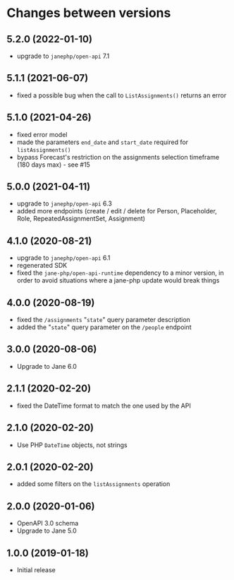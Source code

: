 # Changes between versions

## 5.2.0 (2022-01-10)

 * upgrade to `janephp/open-api` 7.1

## 5.1.1 (2021-06-07)

 * fixed a possible bug when the call to `ListAssignments()` returns an error

## 5.1.0 (2021-04-26)

 * fixed error model
 * made the parameters `end_date` and `start_date` required for `listAssignments()`
 * bypass Forecast's restriction on the assignments selection timeframe (180 days max) - see #15

## 5.0.0 (2021-04-11)

 * upgrade to `janephp/open-api` 6.3
 * added more endpoints (create / edit / delete for Person, Placeholder, Role, RepeatedAssignmentSet, Assignment)

## 4.1.0 (2020-08-21)

 * upgrade to `janephp/open-api` 6.1
 * regenerated SDK
 * fixed the `jane-php/open-api-runtime` dependency to a minor version, in order to avoid situations where a jane-php update would break things

## 4.0.0 (2020-08-19)

 * fixed the `/assignments` "`state`" query parameter description
 * added the "`state`" query parameter on the `/people` endpoint

## 3.0.0 (2020-08-06)

* Upgrade to Jane 6.0

## 2.1.1 (2020-02-20)

* fixed the DateTime format to match the one used by the API

## 2.1.0 (2020-02-20)

* Use PHP `DateTime` objects, not strings

## 2.0.1 (2020-02-20)

* added some filters on the `listAssignments` operation

## 2.0.0 (2020-01-06)

* OpenAPI 3.0 schema
* Upgrade to Jane 5.0

## 1.0.0 (2019-01-18)

* Initial release

